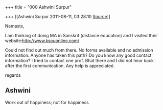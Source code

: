 +++
title = "000 Ashwini Surpur"

+++
[[Ashwini Surpur	2011-08-11, 03:28:10 [Source](https://groups.google.com/g/samskrita/c/dW7DZaB2GT0)]]



Namaste,

  

I am thinking of doing MA in Sanskrit (distance education) and I visited their website:<http://www.ksouonline.com/>  
  

Could not find out much from there. No forms available and no admission information. Anyone has taken this path? Do you know any good contact information? I tried to contact one prof. Bhat there and I did not hear back after the first communication. Any help is appreciated.

  

regards

Ashwini  
--  

Work out of happiness; not for happiness

  

